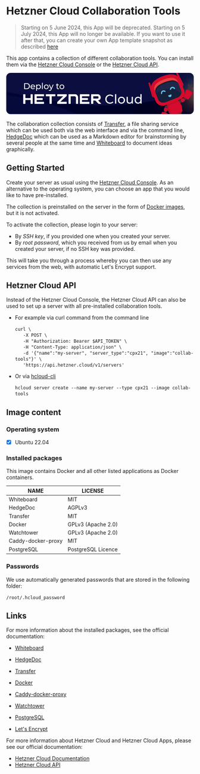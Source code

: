 # Hetzner Cloud Collaboration Tools

> Starting on 5 June 2024, this App will be deprecated. Starting on 5 July 2024, this App will no longer be available.
> If you want to use it after that, you can create your own App template snapshot as described [here](https://github.com/hetznercloud/apps?tab=readme-ov-file#development)

This app contains a collection of different collaboration tools.
You can install them via the [Hetzner Cloud Console](https://console.hetzner.cloud) or the [Hetzner Cloud API](https://docs.hetzner.cloud/#servers-create-a-server).

[![Deploy to Hetzner Cloud](../../shared/images/deploy_to_hetzner.png)](https://console.hetzner.cloud/deploy/collab-tools)

The collaboration collection consists of [Transfer](https://transfer.sh/), a file sharing service which can be used both via the web interface and via the command line, [HedgeDoc](https://hedgedoc.org/) which can be used as a Markdown editor for brainstorming by several people at the same time and [Whiteboard](https://github.com/cracker0dks/whiteboard) to document ideas graphically.

## Getting Started

Create your server as usual using the [Hetzner Cloud Console](https://console.hetzner.cloud). As an alternative to the operating system, you can choose an app that you would like to have pre-installed.

The collection is preinstalled on the server in the form of [Docker images](https://www.docker.com/), but it is not activated.

To activate the collection, please login to your server:

- By _SSH key_, if you provided one when you created your server.
- By _root password_, which you received from us by email when you created your server, if no SSH key was provided.

This will take you through a process whereby you can then use any services from the web, with automatic Let's Encrypt support.

## Hetzner Cloud API

Instead of the Hetzner Cloud Console, the Hetzner Cloud API can also be used to set up a server with all pre-installed collaboration tools.

- For example via curl command from the command line

  ```
  curl \
     -X POST \
     -H "Authorization: Bearer $API_TOKEN" \
     -H "Content-Type: application/json" \
     -d '{"name":"my-server", "server_type":"cpx21", "image":"collab-tools"}' \
     'https://api.hetzner.cloud/v1/servers'
  ```

- Or via [hcloud-cli](https://github.com/hetznercloud/cli)

  ```
  hcloud server create --name my-server --type cpx21 --image collab-tools
  ```

## Image content

### Operating system

- [x] Ubuntu 22.04

### Installed packages

This image contains Docker and all other listed applications as Docker containers.

| NAME               | LICENSE            |
| ------------------ | ------------------ |
| Whiteboard         | MIT                |
| HedgeDoc           | AGPLv3             |
| Transfer           | MIT                |
| Docker             | GPLv3 (Apache 2.0) |
| Watchtower         | GPLv3 (Apache 2.0) |
| Caddy-docker-proxy | MIT                |
| PostgreSQL         | PostgreSQL Licence |

### Passwords

We use automatically generated passwords that are stored in the following folder:

```
/root/.hcloud_password
```

## Links

For more information about the installed packages, see the official documentation:

- [Whiteboard](https://github.com/cracker0dks/whiteboard)
- [HedgeDoc](https://hedgedoc.org/)
- [Transfer](https://transfer.sh/)
- [Docker](https://www.docker.com/)
- [Caddy-docker-proxy](https://github.com/lucaslorentz/caddy-docker-proxy/)
- [Watchtower](https://containrrr.dev/watchtower/)
- [PostgreSQL](https://www.postgresql.org/)

- [Let's Encrypt](https://letsencrypt.org/de/docs/)

For more information about Hetzner Cloud and Hetzner Cloud Apps, please see our official documentation:

- [Hetzner Cloud Documentation](https://docs.hetzner.com/de/cloud/)
- [Hetzner Cloud API](https://docs.hetzner.cloud/)
